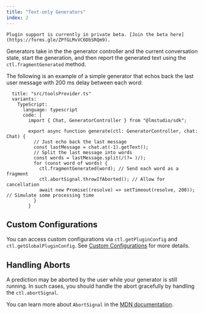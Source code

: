 ```yaml
---
title: "Text-only Generators"
index: 2
---
```


```lms_private_beta
Plugin support is currently in private beta. [Join the beta here](https://forms.gle/ZPfGLMvVC6DbSRQm9).
```

Generators take in the the generator controller and the current conversation state, start the generation, and then report the generated text using the `ctl.fragmentGenerated` method.

The following is an example of a simple generator that echos back the last user message with 200 ms delay between each word:

```lms_code_snippet
  title: "src/toolsProvider.ts"
  variants:
    TypeScript:
      language: typescript
      code: |
        import { Chat, GeneratorController } from "@lmstudio/sdk";

        export async function generate(ctl: GeneratorController, chat: Chat) {
          // Just echo back the last message
          const lastMessage = chat.at(-1).getText();
          // Split the last message into words
          const words = lastMessage.split(/(?= )/);
          for (const word of words) {
            ctl.fragmentGenerated(word); // Send each word as a fragment
            ctl.abortSignal.throwIfAborted(); // Allow for cancellation
            await new Promise((resolve) => setTimeout(resolve, 200)); // Simulate some processing time
          }
        }
```

## Custom Configurations

You can access custom configurations via `ctl.getPluginConfig` and `ctl.getGlobalPluginConfig`. See [Custom Configurations](./configurations) for more details.

## Handling Aborts

A prediction may be aborted by the user while your generator is still running. In such cases, you should handle the abort gracefully by handling the `ctl.abortSignal`.

You can learn more about `AbortSignal` in the [MDN documentation](https://developer.mozilla.org/en-US/docs/Web/API/AbortSignal).
